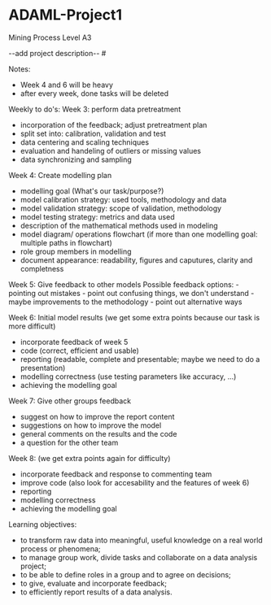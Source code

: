 # ADAML-Project1
Mining Process Level A3

--add project description-- #

Notes: 
  - Week 4 and 6 will be heavy
  - after every week, done tasks will be deleted 

Weekly to do's: 
Week 3: perform data pretreatment 
  - incorporation of the feedback; adjust pretreatment plan
  - split set into: calibration, validation and test
  - data centering and scaling techniques
  - evaluation and handeling of outliers or missing values
  - data synchronizing and sampling

Week 4: Create modelling plan 
  - modelling goal (What's our task/purpose?)
  - model calibration strategy: used tools, methodology and data
  - model validation strategy: scope of validation, methodology
  - model testing strategy: metrics and data used
  - description of the mathematical methods used in modeling
  - model diagram/ operations flowchart (if more than one modelling goal: multiple paths in flowchart) 
  - role group members in modelling
  - document appearance: readability, figures and caputures, clarity and completness

Week 5: Give feedback to other models 
  Possible feedback options: 
    - pointing out mistakes
    - point out confusing things, we don't understand 
    - maybe improvements to the methodology
    - point out alternative ways 

Week 6: Initial model results 
  (we get some extra points because  our task is more difficult) 
  - incorporate feedback of week 5
  - code (correct, efficient and usable)
  - reporting (readable, complete and presentable; maybe we need to do a presentation)
  - modelling correctness (use testing parameters like accuracy, ...)
  - achieving the modelling goal

Week 7: Give other groups feedback 
  - suggest on how to improve the report content
  - suggestions on how to improve the model
  - general comments on the results and the code
  - a question for the other team

Week 8: 
  (we get extra points again for difficulty) 
  - incorporate feedback and response to commenting team
  - improve code (also look for accesability and the features of week 6)
  - reporting
  - modelling correctness
  - achieving the modelling goal

Learning objectives:
  - to transform raw data into meaningful, useful knowledge on a real world process or phenomena;
  - to manage group work, divide tasks and collaborate on a data analysis project;
  - to be able to define roles in a group and to agree on decisions;
  - to give, evaluate and incorporate feedback;
  - to efficiently report results of a data analysis.

    

